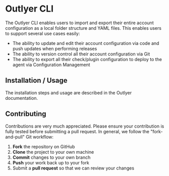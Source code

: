 # Outlyer CLI

The Outlyer CLI enables users to import and export their entire account configuration as a local folder structure and YAML files. This enables users to support several use cases easily:

- The ability to update and edit their account configuration via code and push updates when performing releases
- The ability to version control all their account configuration via Git
- The ability to export all their check/plugin configuration to deploy to the agent via Configuration Management

## Installation / Usage

The installation steps and usage are described in the Outlyer documentation.

## Contributing

Contributions are very much appreciated. Please ensure your contribution is fully tested before submitting a pull request. In general, we follow the "fork-and-pull" Git workflow:

1. **Fork** the repository on GitHub
2. **Clone** the project to your own machine
3. **Commit** changes to your own branch
4. **Push** your work back up to your fork
5. Submit a **pull request** so that we can review your changes
